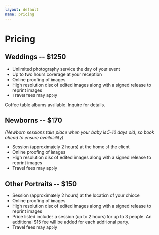 ```yaml
---
layout: default
name: pricing
---
```

Pricing
=======

Weddings -- $1250
-----------------
- Unlimited photography service the day of your event
- Up to two hours coverage at your reception
- Online proofing of images
- High resolution disc of edited images along with a signed release to reprint images
- Travel fees may apply

Coffee table albums available. Inquire for details.

Newborns -- $170
----------------
*(Newborn sessions take place when your baby is 5-10 days old, so book ahead to ensure availability)*

- Session (approximately 2 hours) at the home of the client
- Online proofing of images
- High resolution disc of edited images along with a signed release to reprint images
- Travel fees may apply

Other Portraits -- $150
-----------------------
- Session (approximately 2 hours) at the location of your chioce
- Online proofing of images
- High resolution disc of edited images along with a signed release to reprint images
- Price listed includes a session (up to 2 hours) for up to 3 people.  An additional $15 fee will be added for each additional party.
- Travel fees may apply
